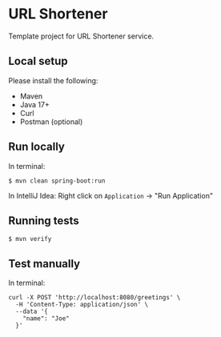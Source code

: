 # URL Shortener

Template project for URL Shortener service.

## Local setup

Please install the following:

* Maven
* Java 17+
* Curl
* Postman (optional)

## Run locally

In terminal:

```
$ mvn clean spring-boot:run
```

In IntelliJ Idea: Right click on `Application` -> "Run Application"

## Running tests

```
$ mvn verify
```

## Test manually

In terminal:

```
curl -X POST 'http://localhost:8080/greetings' \
  -H 'Content-Type: application/json' \
  --data '{
    "name": "Joe"
  }'
```



